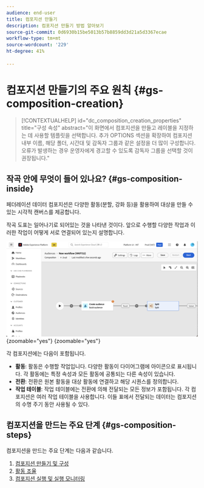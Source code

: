 ```yaml
---
audience: end-user
title: 컴포지션 만들기
description: 컴포지션 만들기 방법 알아보기
source-git-commit: 0d6930b15be5013b57b8859dd3d21a5d3367ecae
workflow-type: tm+mt
source-wordcount: '229'
ht-degree: 41%

---
```



# 컴포지션 만들기의 주요 원칙 {#gs-composition-creation}

>[!CONTEXTUALHELP]
>id="dc_composition_creation_properties"
>title="구성 속성"
>abstract="이 화면에서 컴포지션을 만들고 레이블을 지정하는 데 사용할 템플릿을 선택합니다. 추가 OPTIONS 섹션을 확장하여 컴포지션 내부 이름, 해당 폴더, 시간대 및 감독자 그룹과 같은 설정을 더 많이 구성합니다. 오류가 발생하는 경우 운영자에게 경고할 수 있도록 감독자 그룹을 선택할 것이 권장됩니다."

## 작곡 안에 무엇이 들어 있나요? {#gs-composition-inside}

페더레이션 데이터 컴포지션은 다양한 활동(분할, 강화 등)을 활용하여 대상을 만들 수 있는 시각적 캔버스를 제공합니다.

작곡 도표는 일어나기로 되어있는 것을 나타낸 것이다. 앞으로 수행할 다양한 작업과 이러한 작업이 어떻게 서로 연결되어 있는지 설명합니다.

![](assets/composition-example.png){zoomable="yes"} {zoomable="yes"}

각 컴포지션에는 다음이 포함됩니다.

* **활동**: 활동은 수행할 작업입니다. 다양한 활동이 다이어그램에 아이콘으로 표시됩니다. 각 활동에는 특정 속성과 모든 활동에 공통되는 다른 속성이 있습니다.
* **전환**: 전환은 원본 활동을 대상 활동에 연결하고 해당 시퀀스를 정의합니다.
* **작업 테이블**: 작업 테이블에는 전환에 의해 전달되는 모든 정보가 포함됩니다. 각 컴포지션은 여러 작업 테이블을 사용합니다. 이들 표에서 전달되는 데이터는 컴포지션의 수명 주기 동안 사용될 수 있다.

## 컴포지션을 만드는 주요 단계 {#gs-composition-steps}

컴포지션을 만드는 주요 단계는 다음과 같습니다.

1. [컴포지션 만들기 및 구성](../compositions/create-composition.md)
1. [활동 조율](../compositions/orchestrate-activities.md)
1. [컴포지션 실행 및 실행 모니터링](../compositions/start-monitor-composition.md)
